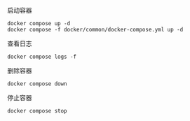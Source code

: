 
  
启动容器
```shell
docker compose up -d
docker compose -f docker/common/docker-compose.yml up -d
```


查看日志
```shell
docker compose logs -f
```


删除容器
```shell
docker compose down
```

停止容器
```shell
docker compose stop
```










